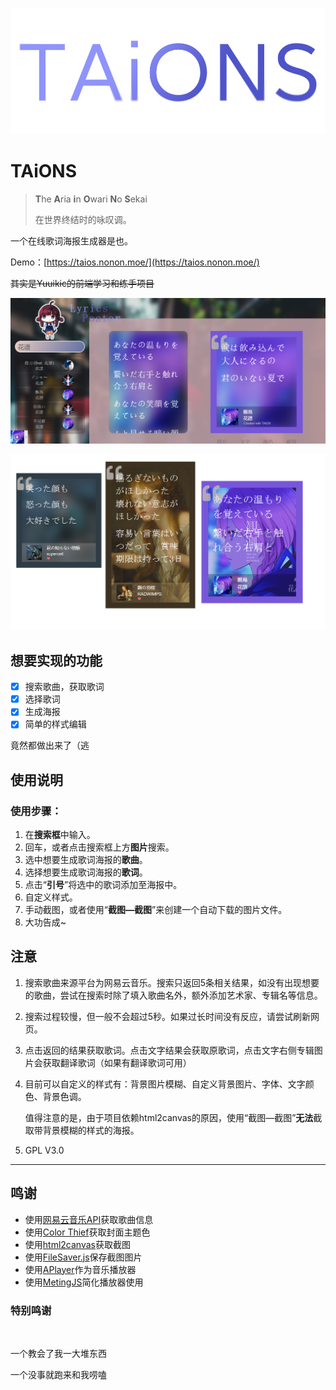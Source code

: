 ![TAiOS](./assetes/TAiONS.png)

# TAiONS

> **T**he **A**ria **i**n **O**wari **N**o **S**ekai
>
> 在世界终结时的咏叹调。

一个在线歌词海报生成器是也。

Demo：[https://taios.nonon.moe/](https://taios.nonon.moe/)

~~其实是Yuuikic的前端学习和练手项目~~

![Snipaste_2022-01-25_00-46-24](./assetes/home.png)

![example](./assetes/example.png)

## 想要实现的功能

- [x] 搜索歌曲，获取歌词
- [x] 选择歌词 
- [x] 生成海报
- [x] 简单的样式编辑

竟然都做出来了（逃

## 使用说明

### 使用步骤：

1. 在**搜索框**中输入。
2. 回车，或者点击搜索框上方**图片**搜索。
3. 选中想要生成歌词海报的**歌曲**。
4. 选择想要生成歌词海报的**歌词**。
5. 点击“**引号**”将选中的歌词添加至海报中。
6. 自定义样式。
7. 手动截图，或者使用“**截图—截图**”来创建一个自动下载的图片文件。
8. 大功告成~

## 注意

1. 搜索歌曲来源平台为网易云音乐。搜索只返回5条相关结果，如没有出现想要的歌曲，尝试在搜索时除了填入歌曲名外，额外添加艺术家、专辑名等信息。

2. 搜索过程较慢，但一般不会超过5秒。如果过长时间没有反应，请尝试刷新网页。

3. 点击返回的结果获取歌词。点击文字结果会获取原歌词，点击文字右侧专辑图片会获取翻译歌词（如果有翻译歌词可用）

4. 目前可以自定义的样式有：背景图片模糊、自定义背景图片、字体、文字颜色、背景色调。

   值得注意的是，由于项目依赖html2canvas的原因，使用“截图—截图”**无法**截取带背景模糊的样式的海报。

5. GPL V3.0

---

## 鸣谢

- 使用[网易云音乐API](https://github.com/Binaryify/NeteaseCloudMusicApi)获取歌曲信息
- 使用[Color Thief](https://github.com/lokesh/color-thief)获取封面主题色
- 使用[html2canvas](https://github.com/niklasvh/html2canvas)获取截图
- 使用[FileSaver.js](https://github.com/eligrey/FileSaver.js/)保存截图图片
- 使用[APlayer](https://aplayer.js.org/#/)作为音乐播放器
- 使用[MetingJS](https://github.com/metowolf/MetingJS)简化播放器使用

### 特别鸣谢

   <img src="https://avatars.githubusercontent.com/u/98089914?v=4" alt="" style="height: 100px;border-radius:50%;"><img src="http://mushengw.cn/wp-content/uploads/2021/11/2AE81886F3B79FA2C99D48DCAF5247EF-e1636376912701.jpg" alt="" style="height: 100px;border-radius:50%;">

一个教会了我一大堆东西

一个没事就跑来和我唠嗑
